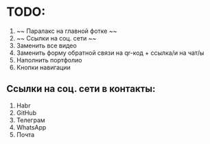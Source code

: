 # TODO:
1. ~~ Паралакс на главной фотке ~~
2. ~~ Ссылки на соц. сети ~~
3. Заменить все видео
4. Заменить форму обратной связи на qr-код + ссылка/и на чат/ы
5. Наполнить портфолио
6. Кнопки навигации


## Ссылки на соц. сети в контакты:
1. Habr
2. GitHub
3. Телеграм
4. WhatsApp
5. Почта